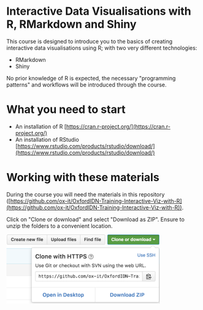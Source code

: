 # Interactive Data Visualisations with R, RMarkdown and Shiny

This course is designed to introduce you to the basics of creating interactive data visualisations using R; with two very different technologies:

- RMarkdown
- Shiny

No prior knowledge of R is expected, the necessary "programming patterns" and workflows will be introduced through the course.

# What you need to start

- An installation of R [https://cran.r-project.org/](https://cran.r-project.org/)
- An installation of RStudio [https://www.rstudio.com/products/rstudio/download/](https://www.rstudio.com/products/rstudio/download/)

# Working with these materials

During the course you will need the materials in this repository ([https://github.com/ox-it/OxfordIDN-Training-Interactive-Viz-with-R](https://github.com/ox-it/OxfordIDN-Training-Interactive-Viz-with-R)).

Click on "Clone or download" and select "Download as ZIP". Ensure to unzip the folders to a convenient location.


<img src="/download-repo.png" width="400">
